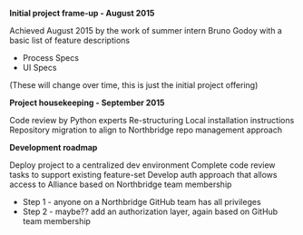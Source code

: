 **Initial project frame-up - August 2015**

Achieved August 2015 by the work of summer intern Bruno Godoy with a basic list of feature descriptions
* Process Specs
* UI Specs
  
(These will change over time, this is just the initial project offering)

**Project housekeeping - September 2015**

Code review by Python experts
Re-structuring
Local installation instructions
Repository migration to align to Northbridge repo management approach

**Development roadmap**

Deploy project to a centralized dev environment
Complete code review tasks to support existing feature-set
Develop auth approach that allows access to Alliance based on Northbridge team membership
* Step 1 - anyone on a Northbridge GitHub team has all privileges
* Step 2 - maybe?? add an authorization layer, again based on GitHub team membership 
